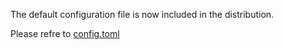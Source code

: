 The default configuration file is now included in the distribution.

Please refre to [config.toml](../../duetector/static/config.toml)

